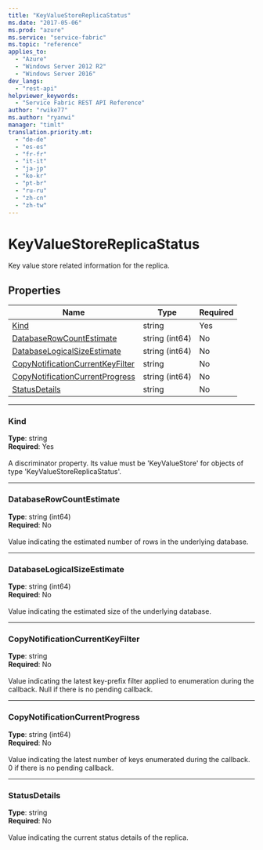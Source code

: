 ```yaml
---
title: "KeyValueStoreReplicaStatus"
ms.date: "2017-05-06"
ms.prod: "azure"
ms.service: "service-fabric"
ms.topic: "reference"
applies_to: 
  - "Azure"
  - "Windows Server 2012 R2"
  - "Windows Server 2016"
dev_langs: 
  - "rest-api"
helpviewer_keywords: 
  - "Service Fabric REST API Reference"
author: "rwike77"
ms.author: "ryanwi"
manager: "timlt"
translation.priority.mt: 
  - "de-de"
  - "es-es"
  - "fr-fr"
  - "it-it"
  - "ja-jp"
  - "ko-kr"
  - "pt-br"
  - "ru-ru"
  - "zh-cn"
  - "zh-tw"
---
```

# KeyValueStoreReplicaStatus

Key value store related information for the replica.

## Properties
| Name | Type | Required |
| --- | --- | --- |
| [Kind](#kind) | string | Yes |
| [DatabaseRowCountEstimate](#databaserowcountestimate) | string (int64) | No |
| [DatabaseLogicalSizeEstimate](#databaselogicalsizeestimate) | string (int64) | No |
| [CopyNotificationCurrentKeyFilter](#copynotificationcurrentkeyfilter) | string | No |
| [CopyNotificationCurrentProgress](#copynotificationcurrentprogress) | string (int64) | No |
| [StatusDetails](#statusdetails) | string | No |

____
### Kind
__Type__: string <br/>
__Required__: Yes <br/>
<br/>
A discriminator property. Its value must be 'KeyValueStore' for objects of type 'KeyValueStoreReplicaStatus'.

____
### DatabaseRowCountEstimate
__Type__: string (int64) <br/>
__Required__: No<br/>
<br/>
Value indicating the estimated number of rows in the underlying database.

____
### DatabaseLogicalSizeEstimate
__Type__: string (int64) <br/>
__Required__: No<br/>
<br/>
Value indicating the estimated size of the underlying database.

____
### CopyNotificationCurrentKeyFilter
__Type__: string <br/>
__Required__: No<br/>
<br/>
Value indicating the latest key-prefix filter applied to enumeration during the callback. Null if there is no pending callback.

____
### CopyNotificationCurrentProgress
__Type__: string (int64) <br/>
__Required__: No<br/>
<br/>
Value indicating the latest number of keys enumerated during the callback. 0 if there is no pending callback.

____
### StatusDetails
__Type__: string <br/>
__Required__: No<br/>
<br/>
Value indicating the current status details of the replica.
